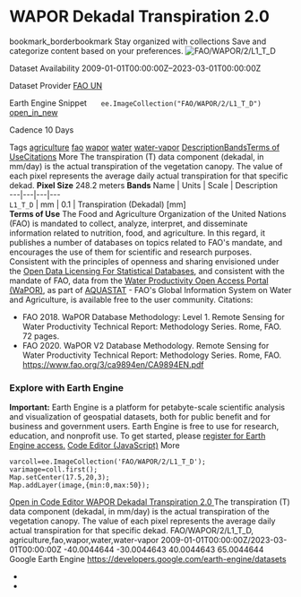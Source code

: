  
#  WAPOR Dekadal Transpiration 2.0 
bookmark_borderbookmark Stay organized with collections  Save and categorize content based on your preferences.
![FAO/WAPOR/2/L1_T_D](https://developers.google.com/earth-engine/datasets/images/FAO/FAO_WAPOR_2_L1_T_D_sample.png) 

Dataset Availability
    2009-01-01T00:00:00Z–2023-03-01T00:00:00Z 

Dataset Provider
     [ FAO UN ](https://wapor.apps.fao.org/catalog/WAPOR_2/1/L1_T_D) 

Earth Engine Snippet
     `    ee.ImageCollection("FAO/WAPOR/2/L1_T_D")   ` [ open_in_new ](https://code.earthengine.google.com/?scriptPath=Examples:Datasets/FAO/FAO_WAPOR_2_L1_T_D) 

Cadence
    10 Days 

Tags
     [agriculture](https://developers.google.com/earth-engine/datasets/tags/agriculture) [fao](https://developers.google.com/earth-engine/datasets/tags/fao) [wapor](https://developers.google.com/earth-engine/datasets/tags/wapor) [water](https://developers.google.com/earth-engine/datasets/tags/water) [water-vapor](https://developers.google.com/earth-engine/datasets/tags/water-vapor)
[Description](https://developers.google.com/earth-engine/datasets/catalog/FAO_WAPOR_2_L1_T_D#description)[Bands](https://developers.google.com/earth-engine/datasets/catalog/FAO_WAPOR_2_L1_T_D#bands)[Terms of Use](https://developers.google.com/earth-engine/datasets/catalog/FAO_WAPOR_2_L1_T_D#terms-of-use)[Citations](https://developers.google.com/earth-engine/datasets/catalog/FAO_WAPOR_2_L1_T_D#citations) More
The transpiration (T) data component (dekadal, in mm/day) is the actual transpiration of the vegetation canopy. The value of each pixel represents the average daily actual transpiration for that specific dekad.
**Pixel Size** 248.2 meters 
**Bands**
Name | Units | Scale | Description  
---|---|---|---  
`L1_T_D` | mm | 0.1 | Transpiration (Dekadal) [mm]  
**Terms of Use**
The Food and Agriculture Organization of the United Nations (FAO) is mandated to collect, analyze, interpret, and disseminate information related to nutrition, food, and agriculture. In this regard, it publishes a number of databases on topics related to FAO's mandate, and encourages the use of them for scientific and research purposes. Consistent with the principles of openness and sharing envisioned under the [Open Data Licensing For Statistical Databases](http://www.fao.org/3/ca7570en/ca7570en.pdf), and consistent with the mandate of FAO, data from the [Water Productivity Open Access Portal (WaPOR)](https://wapor.apps.fao.org/home/WAPOR_2/1), as part of [AQUASTAT](http://www.fao.org/aquastat/en/) - FAO's Global Information System on Water and Agriculture, is available free to the user community.
Citations:
  * FAO 2018. WaPOR Database Methodology: Level 1. Remote Sensing for Water Productivity Technical Report: Methodology Series. Rome, FAO. 72 pages.
  * FAO 2020. WaPOR V2 Database Methodology. Remote Sensing for Water Productivity Technical Report: Methodology Series. Rome, FAO. <https://www.fao.org/3/ca9894en/CA9894EN.pdf>


### Explore with Earth Engine
**Important:** Earth Engine is a platform for petabyte-scale scientific analysis and visualization of geospatial datasets, both for public benefit and for business and government users. Earth Engine is free to use for research, education, and nonprofit use. To get started, please [register for Earth Engine access.](https://console.cloud.google.com/earth-engine)
[Code Editor (JavaScript)](https://developers.google.com/earth-engine/datasets/catalog/FAO_WAPOR_2_L1_T_D#code-editor-javascript-sample) More
```
varcoll=ee.ImageCollection('FAO/WAPOR/2/L1_T_D');
varimage=coll.first();
Map.setCenter(17.5,20,3);
Map.addLayer(image,{min:0,max:50});
```
[ Open in Code Editor ](https://code.earthengine.google.com/?scriptPath=Examples:Datasets/FAO/FAO_WAPOR_2_L1_T_D)
[ WAPOR Dekadal Transpiration 2.0 ](https://developers.google.com/earth-engine/datasets/catalog/FAO_WAPOR_2_L1_T_D)
The transpiration (T) data component (dekadal, in mm/day) is the actual transpiration of the vegetation canopy. The value of each pixel represents the average daily actual transpiration for that specific dekad.
FAO/WAPOR/2/L1_T_D, agriculture,fao,wapor,water,water-vapor 
2009-01-01T00:00:00Z/2023-03-01T00:00:00Z
-40.0044644 -30.0044643 40.0044643 65.0044644 
Google Earth Engine
https://developers.google.com/earth-engine/datasets
  * [ ](https://doi.org/https://wapor.apps.fao.org/catalog/WAPOR_2/1/L1_T_D)
  * [ ](https://doi.org/https://developers.google.com/earth-engine/datasets/catalog/FAO_WAPOR_2_L1_T_D)


